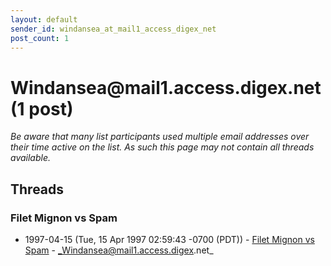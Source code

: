 ```yaml
---
layout: default
sender_id: windansea_at_mail1_access_digex_net
post_count: 1
---
```


# Windansea<span>@</span>mail1.access.digex.net (1 post)

_Be aware that many list participants used multiple email addresses over their time active on the list. As such this page may not contain all threads available._

## Threads

### Filet Mignon vs Spam
+ 1997-04-15 (Tue, 15 Apr 1997 02:59:43 -0700 (PDT)) - [Filet Mignon vs Spam](/archive/1997/04/736440da4fe92fcb492ef645baa2dc9d1b2911dbc73615d3cdd45d534fef154f) - _Windansea@mail1.access.digex.net_

